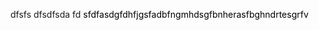 
dfsfs
dfsdfsda
fd
<span style="color:#000000">sfdfasdgfdhfjgsfadbfngmhdsgfbnherasfbghndrtesgrfv</span>